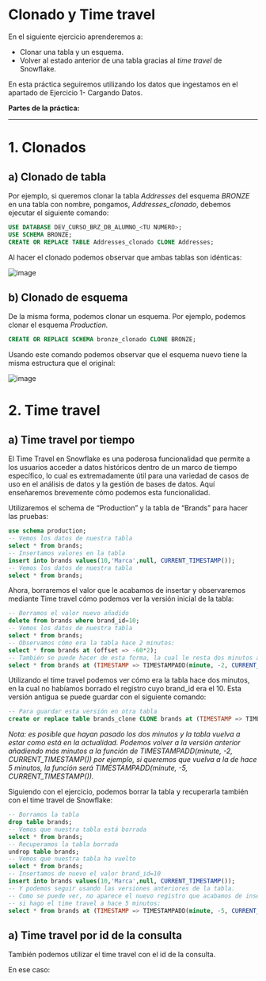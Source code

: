 # Clonado y Time travel

En el siguiente ejercicio aprenderemos a:

- Clonar una tabla y un esquema.
- Volver al estado anterior de una tabla gracias al *time travel* de Snowflake.

En esta práctica seguiremos utilizando los datos que ingestamos en el apartado de Ejercicio 1- Cargando Datos.

**Partes de la práctica:**

---

# 1. Clonados

## a) Clonado de tabla

Por ejemplo, si queremos clonar la tabla *Addresses*  del esquema *BRONZE* en una tabla con nombre, pongamos, *Addresses_clonado*, debemos ejecutar el siguiente comando:

```sql
USE DATABASE DEV_CURSO_BRZ_DB_ALUMNO_<TU NUMERO>;
USE SCHEMA BRONZE;
CREATE OR REPLACE TABLE Addresses_clonado CLONE Addresses; 
```

Al hacer el clonado podemos observar que ambas tablas son idénticas:

![image](https://github.com/javipo84/Curso_Snowflake/assets/166698078/f0ba487f-ab9d-496a-8ac6-dd69f3093dfe)

## b) Clonado de esquema

De la misma forma, podemos clonar un esquema. Por ejemplo, podemos clonar el esquema *Production.*

```sql
CREATE OR REPLACE SCHEMA bronze_clonado CLONE BRONZE;
```

Usando este comando podemos observar que el esquema nuevo tiene la misma estructura que el original:

![image](https://github.com/javipo84/Curso_Snowflake/assets/166698078/81f08796-6d4f-455e-b513-8c77a67be205)

# 2. Time travel

## a) Time travel por tiempo

El Time Travel en Snowflake es una poderosa funcionalidad que permite a los usuarios acceder a datos históricos dentro de un marco de tiempo específico, lo cual es extremadamente útil para una variedad de casos de uso en el análisis de datos y la gestión de bases de datos. Aquí enseñaremos brevemente cómo podemos esta funcionalidad.

Utilizaremos el schema de “Production” y la tabla de “Brands” para hacer las pruebas:

```sql
use schema production;
-- Vemos los datos de nuestra tabla
select * from brands;
-- Insertamos valores en la tabla
insert into brands values(10,'Marca',null, CURRENT_TIMESTAMP());
-- Vemos los datos de nuestra tabla
select * from brands;
```

Ahora, borraremos el valor que le acabamos de insertar y observaremos mediante Time travel cómo podemos ver la versión inicial de la tabla:

```sql
-- Borramos el valor nuevo añadido
delete from brands where brand_id=10;
-- Vemos los datos de nuestra tabla
select * from brands;
-- Observamos cómo era la tabla hace 2 minutos:
select * from brands at (offset => -60*2);
-- También se puede hacer de esta forma, la cual le resta dos minutos al tiempo actual:
select * from brands at (TIMESTAMP => TIMESTAMPADD(minute, -2, CURRENT_TIMESTAMP()));
```

Utilizando el time travel podemos ver cómo era la tabla hace dos minutos, en la cual no habíamos borrado el registro cuyo brand_id era el 10. Esta versión antigua se puede guardar con el siguiente comando:

```sql
-- Para guardar esta versión en otra tabla
create or replace table brands_clone CLONE brands at (TIMESTAMP => TIMESTAMPADD(minute, -2, CURRENT_TIMESTAMP()));
```

*Nota: es posible que hayan pasado los dos minutos y la tabla vuelva a estar como está en la actualidad. Podemos volver a la versión anterior añadiendo más minutos a la función de TIMESTAMPADD(minute, -2, CURRENT_TIMESTAMP()) por ejemplo, si queremos que vuelva a la de hace 5 minutos, la función será TIMESTAMPADD(minute, -5, CURRENT_TIMESTAMP()).*

Siguiendo con el ejercicio, podemos borrar la tabla y recuperarla también con el time travel de Snowflake:

```sql
-- Borramos la tabla
drop table brands;
-- Vemos que nuestra tabla está borrada
select * from brands;
-- Recuperamos la tabla borrada
undrop table brands;
-- Vemos que nuestra tabla ha vuelto
select * from brands;
-- Insertamos de nuevo el valor brand_id=10
insert into brands values(10,'Marca',null, CURRENT_TIMESTAMP());
-- Y podemos seguir usando las versiones anteriores de la tabla.
-- Como se puede ver, no aparece el nuevo registro que acabamos de insertar
-- si hago el time travel a hace 5 minutos:
select * from brands at (TIMESTAMP => TIMESTAMPADD(minute, -5, CURRENT_TIMESTAMP()));

```

## a) Time travel por id de la consulta

También podemos utilizar el time travel con el id de la consulta. 

En ese caso:
